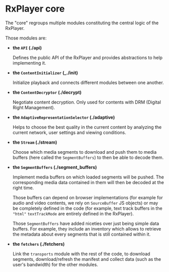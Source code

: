 # RxPlayer core

The "core" regroups multiple modules constituting the central logic of the RxPlayer.

Those modules are:

- **the `API` (./api)**

  Defines the public API of the RxPlayer and provides abstractions to help implementing
  it.

- **the `ContentInitializer` (\_./init)**

  Initialize playback and connects different modules between one another.

- **the `ContentDecryptor` (./decrypt)**

  Negotiate content decryption. Only used for contents with DRM (Digital Right
  Management).

- **the `AdaptiveRepresentationSelector` (./adaptive)**

  Helps to choose the best quality in the current content by analyzing the current
  network, user settings and viewing conditions.

- **the `Stream` (./stream)**

  Choose which media segments to download and push them to media buffers (here called the
  `SegmentBuffers`) to then be able to decode them.

- **the `SegmentBuffers` (./segment_buffers)**

  Implement media buffers on which loaded segments will be pushed. The corresponding media
  data contained in them will then be decoded at the right time.

  Those buffers can depend on browser implementations (for example for audio and video
  contents, we rely on `SourceBuffer` JS objects) or may be completely defined in the code
  (for example, text track buffers in the `"html"` `textTrackMode` are entirely defined in
  the RxPlayer).

  Those `SegmentBuffers` have added niceties over just being simple data buffers. For
  example, they include an inventory which allows to retrieve the metadata about every
  segments that is still contained within it.

- **the `fetchers` (./fetchers)**

  Link the `transports` module with the rest of the code, to download segments,
  download/refresh the manifest and collect data (such as the user's bandwidth) for the
  other modules.
